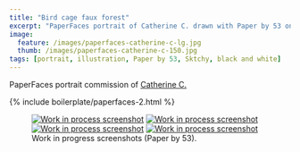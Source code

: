 ```yaml
---
title: "Bird cage faux forest"
excerpt: "PaperFaces portrait of Catherine C. drawn with Paper by 53 on an iPad."
image: 
  feature: /images/paperfaces-catherine-c-lg.jpg
  thumb: /images/paperfaces-catherine-c-150.jpg
tags: [portrait, illustration, Paper by 53, Sktchy, black and white]
---
```


PaperFaces portrait commission of [Catherine C.](http://sktchy.com/4het8)

{% include boilerplate/paperfaces-2.html %}

<figure class="half">
	<a href="{{ site.url }}/images/paperfaces-catherine-c-process-1-lg.jpg"><img src="{{ site.url }}/images/paperfaces-catherine-c-process-1-600.jpg" alt="Work in process screenshot"></a>
	<a href="{{ site.url }}/images/paperfaces-catherine-c-process-2-lg.jpg"><img src="{{ site.url }}/images/paperfaces-catherine-c-process-2-600.jpg" alt="Work in process screenshot"></a>
	<a href="{{ site.url }}/images/paperfaces-catherine-c-process-3-lg.jpg"><img src="{{ site.url }}/images/paperfaces-catherine-c-process-3-600.jpg" alt="Work in process screenshot"></a>
	<a href="{{ site.url }}/images/paperfaces-catherine-c-process-4-lg.jpg"><img src="{{ site.url }}/images/paperfaces-catherine-c-process-4-600.jpg" alt="Work in process screenshot"></a>
	<figcaption>Work in progress screenshots (Paper by 53).</figcaption>
</figure>
